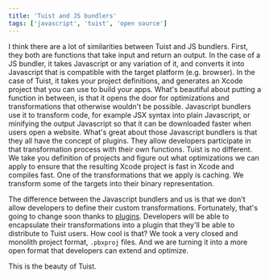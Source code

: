 ```yaml
---
title: 'Tuist and JS bundlers'
tags: ['javascript', 'tuist', 'open source']
---
```


I think there are a lot of similarities between Tuist and JS bundlers.
First,
they both are functions that take input and return an output.
In the case of a JS bundler,
it takes Javascript or any variation of it,
and converts it into Javascript that is compatible with the target platform (e.g. browser).
In the case of Tuist,
it takes your project definitions, and generates an Xcode project that you can use to build your apps.
What's beautiful about putting a function in between,
is that it opens the door for optimizations and transformations that otherwise wouldn't be possible.
Javascript bundlers use it to transform code,
for example JSX syntax into plain Javascript,
or minifying the output Javascript so that it can be downloaded faster when users open a website.
What's great about those Javascript bundlers is that they all have the concept of plugins.
They allow developers participate in that transformation process with their own functions.
Tuist is no different.
We take you definition of projects and figure out what optimizations we can apply to ensure that the resulting Xcode project is fast in Xcode and compiles fast.
One of the transformations that we apply is caching.
We transform some of the targets into their binary representation.

The difference between the Javascript bundlers and us is that we don't allow developers to define their custom transformations.
Fortunately, that's going to change soon thanks to [plugins](https://tuist.io/docs/plugins/using-plugins/).
Developers will be able to encapsulate their transformations into a plugin that they'll be able to distribute to Tuist users.
How cool is that?
We took a very closed and monolith project format, `.pbxproj` files.
And we are turning it into a more open format that developers can extend and optimize.

This is the beauty of Tuist.
